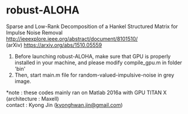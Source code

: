 # robust-ALOHA

Sparse and Low-Rank Decomposition of a Hankel Structured Matrix for Impulse Noise Removal
http://ieeexplore.ieee.org/abstract/document/8101510/<br />
(arXiv) https://arxiv.org/abs/1510.05559

1. Before launching robust-ALOHA, make sure that GPU is properly installed in your machine, and please modify compile_gpu.m in folder 'bin'
2. Then, start main.m file for random-valued-impulsive-noise in grey image.

*note : these codes mainly ran on Matlab 2016a with GPU TITAN X (architecture : Maxell)<br />
contact : Kyong Jin (kyonghwan.jin@gmail.com)
